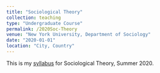 ```yaml
---
title: "Sociological Theory"
collection: teaching
type: "Undergraduate Course"
permalink: /2020Soc-Theory
venue: "New York University, Department of Sociology"
date: "2020-01-01"
location: "City, Country"
---
```


This is my [syllabus](https://pmheideman.github.io/files/SocTheorySummer2020Syllabus.pdf) for Sociological Theory, Summer 2020.
